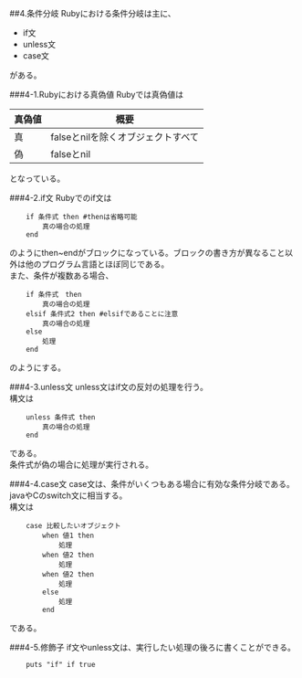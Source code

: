 ##4.条件分岐
Rubyにおける条件分岐は主に、  

- if文
- unless文
- case文

がある。

###4-1.Rubyにおける真偽値
Rubyでは真偽値は

|真偽値|概要|
|--|---|
|真 |falseとnilを除くオブジェクトすべて |
|偽 |falseとnil|

となっている。

###4-2.if文
Rubyでのif文は  

```
	if 条件式 then #thenは省略可能
		真の場合の処理
	end
```
のようにthen~endがブロックになっている。ブロックの書き方が異なること以外は他のプログラム言語とほぼ同じである。  
また、条件が複数ある場合、
```
	if 条件式　then
		真の場合の処理
	elsif 条件式2 then #elsifであることに注意
		真の場合の処理
	else 
		処理
	end
```
のようにする。

###4-3.unless文
unless文はif文の反対の処理を行う。  
構文は
```
	unless 条件式 then 
		真の場合の処理
	end
```
である。  
条件式が偽の場合に処理が実行される。

###4-4.case文
case文は、条件がいくつもある場合に有効な条件分岐である。
javaやCのswitch文に相当する。  
構文は
```
	case 比較したいオブジェクト
		when 値1 then
			処理
		when 値2 then
			処理
		when 値2 then
			処理
		else
			処理
		end
```
である。

###4-5.修飾子
if文やunless文は、実行したい処理の後ろに書くことができる。
```
	puts "if" if true	
```